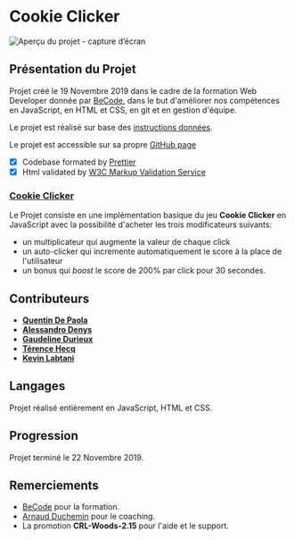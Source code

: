 # Cookie Clicker

![Aperçu du projet - capture d’écran](------)

## Présentation du Projet

Projet créé le 19 Novembre 2019 dans le cadre de la formation Web Developer donnée par [BeCode](https://www.becode.org/), dans le but d'améliorer nos compétences en JavaScript, en HTML et CSS, en git et en gestion d'équipe.

Le projet est réalisé sur base des [instructions données](https://github.com/becodeorg/CRL-Woods-2.15/tree/master/Parcours/02-Colline/11-Javascript/4.cookie_clicker).

Le projet est accessible sur sa propre [GitHub page](------)

- [x] Codebase formated by [Prettier](https://prettier.io/)
- [x] Html validated by [W3C Markup Validation Service](https://validator.w3.org)

### **[Cookie Clicker](https://github.com/terencehecq/cookie-clicker)**

Le Projet consiste en une implémentation basique du jeu **Cookie Clicker** en JavaScript avec la possibilité d'acheter les trois modificateurs suivants:

- un multiplicateur qui augmente la valeur de chaque click
- un auto-clicker qui incremente automatiquement le score à la place de l'utilisateur
- un bonus qui _boost_ le score de 200% par click pour 30 secondes.

## Contributeurs

- [**Quentin De Paola**](https://github.com/quendepa)
- [**Alessandro Denys**](https://github.com/alessdenys)
- [**Gaudeline Durieux**](https://github.com/Gaudeline)
- [**Térence Hecq**](https://github.com/terencehecq)
- [**Kevin Labtani**](https://github.com/kevin-labtani)

## Langages

Projet réalisé entièrement en JavaScript, HTML et CSS.

## Progression

Projet terminé le 22 Novembre 2019.

## Remerciements

- [BeCode](https://www.becode.org/) pour la formation.
- [Arnaud Duchemin](https://github.com/Cervant3s) pour le coaching.
- La promotion **CRL-Woods-2.15** pour l'aide et le support.
